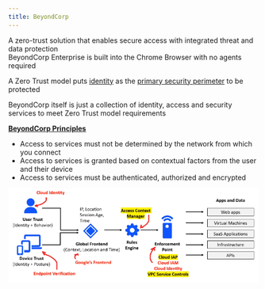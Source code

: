 ```yaml
---
title: BeyondCorp
---
```


A zero-trust solution that enables secure access with integrated threat and data protection  
BeyondCorp Enterprise is built into the Chrome Browser with no agents required

A Zero Trust model puts <u>identity</u> as the <u>primary security perimeter</u> to be protected

BeyondCorp itself is just a collection of identity, access and security services to meet Zero Trust model requirements

**<u>BeyondCorp Principles</u>**

* Access to services must not be determined by the network from which you connect
* Access to services is granted based on contextual factors from the user and their device
* Access to services must be authenticated, authorized and encrypted

![GCP BeyondCorp|700](../images/gcp_beyondcorp.png)